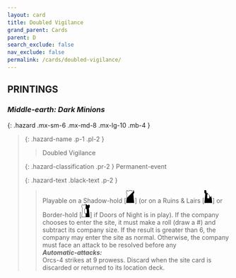 ```yaml
---
layout: card
title: Doubled Vigilance
grand_parent: Cards
parent: D
search_exclude: false
nav_exclude: false
permalink: /cards/doubled-vigilance/
---
```


## PRINTINGS


### _Middle-earth: Dark Minions_

{: .hazard .mx-sm-6 .mx-md-8 .mx-lg-10 .mb-4 }
> {: .hazard-name .p-1 .pl-2 }
> > <div class="hazard-mp"></div>
> > <div class="card-name">Doubled Vigilance</div>
>
> {: .hazard-classification .pr-2 }
> Permanent-event
>
> {: .hazard-text .black-text .p-2 }
> > Playable on a Shadow-hold \[![](/assets/images/shadow-hold.svg)] (or on a Ruins & Lairs \[![](/assets/images/ruinlair.svg)] or Border-hold \[![](/assets/images/border-hold.svg)] if Doors of Night is in play). If the company chooses to enter the site, it must make a roll (draw a #) and subtract its company size. If the result is greater than 6, the company may enter the site as normal. Otherwise, the company must face an attack to be resolved before any <br>_**Automatic-attacks:**_<br> Orcs-4 strikes at 9 prowess. Discard when  the site card is discarded or returned to its location deck. 
>
